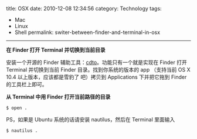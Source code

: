 title: OSX
date: 2010-12-08 12:34:56
category: Technology
tags:
- Mac
- Linux
- Shell
permalink: switer-between-finder-and-terminal-in-osx

---

**在 Finder 打开 Terminal 并切换到当前目录**

安装一个开源的 Finder 辅助工具：[cdto](http://code.google.com/p/cdto/)。功能只有一个就是实现在 Finder
打开 Terminal 并切换到当前 Finder 目录。找到你系统的版本的 app （支持当前
OS X 10.4 以上版本，应该都是雪豹了 吧）拷贝到 Applications 下并把它拖到
Finder 的工具栏上即可。

**从 Terminal 中用 Finder 打开当前路径的目录**

```
$ open .
```

PS，如果是 Ubuntu 系统的话请安装 nautilus，然后在 Terminal 里面输入

```
$ nautilus .
```